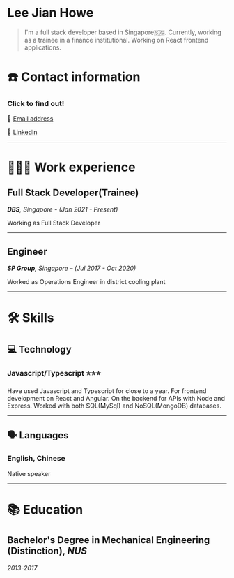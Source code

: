 # Lee Jian Howe

> I'm a full stack developer based in Singapore🇸🇬. Currently, working as a trainee in a finance institutional. Working on React frontend applications.

# ☎️ Contact information

### Click to find out!

📧 [Email address](mailto:jianhowe@gmail.com)

🔗 [LinkedIn](http://linkedin.com/in/jianhowe/)

---

# 👨🏻‍💻 Work experience

## Full Stack Developer(Trainee)

***DBS**, Singapore - (Jan 2021 - Present)*

Working as Full Stack Developer

---

## Engineer

***SP Group**, Singapore – (Jul 2017 - Oct 2020)*

Worked as Operations Engineer in district cooling plant

---

# 🛠 Skills

## 💻 Technology

### Javascript/Typescript ⭐️⭐️⭐️

Have used Javascript and Typescript for close to a year. For frontend development on React and Angular. On the backend for APIs with Node and Express. Worked with both SQL(MySql) and NoSQL(MongoDB) databases.

---

## 🗣 Languages

### English, Chinese

Native speaker

---

# 📚 Education

## **Bachelor's Degree in Mechanical Engineering (Distinction), _NUS_**

*2013-2017*
